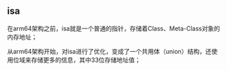 ## isa

在arm64架构之前，isa就是一个普通的指针，存储着Class、Meta-Class对象的内存地址；

从arm64架构开始，对isa进行了优化，变成了一个共用体（union）结构，还使用位域来存储更多的信息，其中33位存储地址值；

